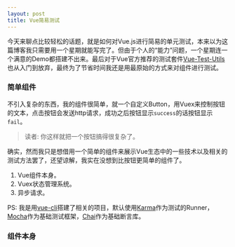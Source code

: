```yaml
---
layout: post
title: Vue简易测试
---
```

今天来聊点比较轻松的话题，就是如何对Vue.js进行简易的单元测试，本来以为这篇博客我只需要用一个星期就能写完了。但由于个人的“能力”问题，一个星期连一个满意的Demo都搭建不出来。最后对于Vue官方推荐的测试套件[Vue-Test-Utils](https://vue-test-utils.vuejs.org/)也从入门到放弃，最终为了节省时间我还是用最原始的方式来对组件进行测试。

### 简单组件

不引入复杂的东西，我的组件很简单，就一个自定义Button，用Vuex来控制按钮的文本，点击按钮会发送http请求，成功之后按钮显示`success`的话按钮显示`fail`。

> 读者: 你这样就把一个按钮搞得很复杂了。

确实，然而我只是想借用一个简单的组件来展示Vue生态中的一些技术以及相关的测试方法罢了，还望谅解，我实在没想到比按钮更简单的组件了。

1. Vue组件本身。
2. Vuex状态管理系统。
3. 异步请求。

PS: 我是用[vue-cli](https://github.com/vuejs/vue-cli)搭建了相关的项目，默认使用[Karma](https://karma-runner.github.io/latest/index.html)作为测试的Runner，[Mocha](https://mochajs.org)作为基础测试框架，[Chai](https://www.chaijs.com/)作为基础断言库。

### 组件本身
